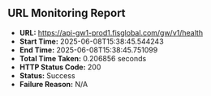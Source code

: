 ## URL Monitoring Report

- **URL:** https://api-gw1-prod1.fisglobal.com/gw/v1/health
- **Start Time:** 2025-06-08T15:38:45.544243
- **End Time:** 2025-06-08T15:38:45.751099
- **Total Time Taken:** 0.206856 seconds
- **HTTP Status Code:** 200
- **Status:** Success
- **Failure Reason:** N/A
